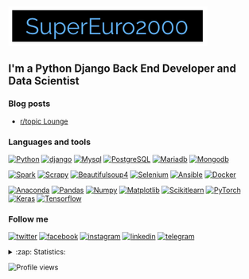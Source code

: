[![Header](https://github.com/SuperEuro2000/SuperEuro2000/blob/main/assets/logo400*80.png)](https://supereuro2000.com/)

## I'm a Python Django Back End Developer and Data Scientist

### Blog posts
<!-- YOUTUBE:START -->
- [r/topic Lounge](https://www.reddit.com/r/topic/comments/p2xoei/rtopic_lounge/)
<!-- YOUTUBE:END -->

### Languages and tools

[![Python](https://img.shields.io/badge/-Python-<COLOR>?style=plastic&logo=Python)](https://github.com/GnuriaN/Python-Roadmap)
[![django](https://img.shields.io/badge/-django-<COLOR>?style=plastic&logo=django)](https://github.com/django/django)
[![Mysql](https://img.shields.io/badge/-Mysql-<COLOR>?style=plastic&logo=Mysql)](https://github.com/topics/mysql)
[![PostgreSQL](https://img.shields.io/badge/-PostgreSQL-<COLOR>?style=plastic&logo=PostgreSQL)](https://github.com/topics/postgresql)
[![Mariadb](https://img.shields.io/badge/-Mariadb-<COLOR>?style=plastic&logo=Mariadb)](https://github.com/search?q=Mariadb)
[![Mongodb](https://img.shields.io/badge/-Mongodb-<COLOR>?style=plastic&logo=Mongodb)](https://github.com/topics/mongodb)

[![Spark](https://img.shields.io/badge/-Spark-<COLOR>?style=plastic&logo=Spark)](https://github.com/apache/spark)
[![Scrapy](https://img.shields.io/badge/-Scrapy-<COLOR>?style=plastic&logo=Scrapy)](https://github.com/scrapy/scrapy)
[![Beautifulsoup4](https://img.shields.io/badge/-Beautifulsoup4-<COLOR>?style=plastic&logo=Beautifulsoup4)](https://pypi.org/project/beautifulsoup4/)
[![Selenium](https://img.shields.io/badge/-Selenium-<COLOR>?style=plastic&logo=Selenium)](https://github.com/search?q=Selenium)
[![Ansible](https://img.shields.io/badge/-Ansible-<COLOR>?style=plastic&logo=Ansible)](https://github.com/ansible/ansible)
[![Docker](https://img.shields.io/badge/-Docker-<COLOR>?style=plastic&logo=Docker)](https://github.com/topics/docker)

[![Anaconda](https://img.shields.io/badge/-Anaconda-<COLOR>?style=plastic&logo=Anaconda)](https://www.anaconda.com)
[![Pandas](https://img.shields.io/badge/-Pandas-<COLOR>?style=plastic&logo=Pandas)](https://github.com/pandas-dev/pandas)
[![Numpy](https://img.shields.io/badge/-Numpy-<COLOR>?style=plastic&logo=Numpy)](https://github.com/numpy/numpy)
[![Matplotlib](https://img.shields.io/badge/-Matplotlib-<COLOR>?style=plastic&logo=Matplotlib)](https://github.com/matplotlib/matplotlib)
[![Scikitlearn](https://img.shields.io/badge/-Scikitlearn-<COLOR>?style=plastic&logo=Scikitlearn)](https://github.com/scikit-learn/scikit-learn)
[![PyTorch](https://img.shields.io/badge/-PyTorch-<COLOR>?style=plastic&logo=PyTorch)](https://github.com/pytorch/pytorch)
[![Keras](https://img.shields.io/badge/-Keras-<COLOR>?style=plastic&logo=Keras)](https://github.com/keras-team/keras)
[![Tensorflow](https://img.shields.io/badge/-Tensorflow-<COLOR>?style=plastic&logo=Tensorflow)](https://github.com/tensorflow/tensorflow)

### Follow me

[![twitter](https://img.shields.io/badge/-twitter-<COLOR>?style=plastic&logo=twitter)](https://twitter.com/SuperEuro2000)
[![facebook](https://img.shields.io/badge/-facebook-<COLOR>?style=plastic&logo=facebook)](https://www.facebook.com/SuperEuro2000)
[![instagram](https://img.shields.io/badge/-instagram-<COLOR>?style=plastic&logo=instagram)](https://www.instagram.com/supereuro2000/)
[![linkedin](https://img.shields.io/badge/-linkedin-<COLOR>?style=plastic&logo=linkedin)](https://www.linkedin.com/in/supereuro2000/)
[![telegram](https://img.shields.io/badge/-telegram-<COLOR>?style=plastic&logo=telegram)](https://t.me/SuperEuro2000)

<details>
    <summary>:zap: Statistics:</summary>
    <img align="left" alt="codeSTACKr's GitHub Stats" src="https://github-readme-stats.vercel.app/api?username=SuperEuro2000&show_icons=true&theme=dracula)](https://github.com/SuperEuro2000/github-readme-stats)" />
</details>

![Profile views](https://komarev.com/ghpvc/?username=supereuro2000)